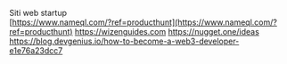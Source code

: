Siti web startup  
[https://www.nameql.com/?ref=producthunt](https://www.nameql.com/?ref=producthunt)
https://wizenguides.com
https://nugget.one/ideas
https://blog.devgenius.io/how-to-become-a-web3-developer-e1e76a23dcc7
